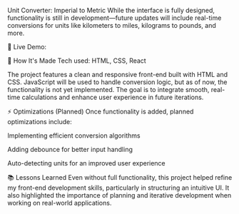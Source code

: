 Unit Converter: Imperial to Metric
While the interface is fully designed, functionality is still in development—future updates will include real-time conversions for units like kilometers to miles, kilograms to pounds, and more.

🔗 Live Demo:


🚀 How It's Made
Tech used: HTML, CSS, React

The project features a clean and responsive front-end built with HTML and CSS. JavaScript will be used to handle conversion logic, but as of now, the functionality is not yet implemented. The goal is to integrate smooth, real-time calculations and enhance user experience in future iterations.

⚡ Optimizations (Planned)
Once functionality is added, planned optimizations include:

Implementing efficient conversion algorithms

Adding debounce for better input handling

Auto-detecting units for an improved user experience

📚 Lessons Learned
Even without full functionality, this project helped refine my front-end development skills, particularly in structuring an intuitive UI. It also highlighted the importance of planning and iterative development when working on real-world applications.
